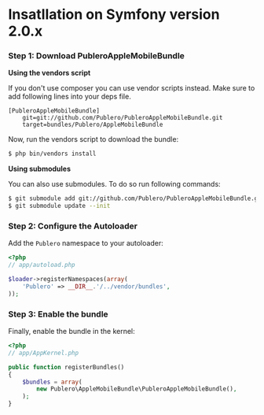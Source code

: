 Insatllation on Symfony version 2.0.x
=====================================

### Step 1: Download PubleroAppleMobileBundle

**Using the vendors script**

If you don't use composer you can use vendor scripts instead. Make sure to add following lines into your deps file.

```
[PubleroAppleMobileBundle]
    git=git://github.com/Publero/PubleroAppleMobileBundle.git
    target=bundles/Publero/AppleMobileBundle
```

Now, run the vendors script to download the bundle:

``` bash
$ php bin/vendors install
```

**Using submodules** 

You can also use submodules. To do so run following commands:

``` bash
$ git submodule add git://github.com/Publero/PubleroAppleMobileBundle.git vendor/bundles/Publero/AppleMobileBundle
$ git submodule update --init
```

### Step 2: Configure the Autoloader

Add the `Publero` namespace to your autoloader:

``` php
<?php
// app/autoload.php

$loader->registerNamespaces(array(
    'Publero' => __DIR__.'/../vendor/bundles',
));
```

### Step 3: Enable the bundle

Finally, enable the bundle in the kernel:

``` php
<?php
// app/AppKernel.php

public function registerBundles()
{
    $bundles = array(
        new Publero\AppleMobileBundle\PubleroAppleMobileBundle(),
    );
}
```